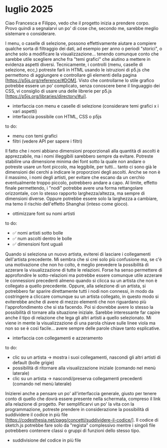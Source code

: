 # luglio 2025

Ciao Francesca e Filippo, vedo che il progetto inizia a prendere corpo. Provo quindi a segnalarvi un po' di cose che, secondo me, sarebbe meglio sistemare o considerare.

I menu, o caselle di selezione, possono effettivamente aiutare a compiere qualche sorta di filtraggio dei dati, ad esempio per anno o periodi "storici", o anche solo a modificare la visualizzazione... tenendo comunque conto che sarebbe utile scegliere anche fra "temi grafici" che aiutino a mettere in evidenza aspetti diversi. Tecnicamente, i controlli (menu, caselle di selezione, ecc,) potreste farli in HTML usando le istruzioni di p5.js che permettono di aggiungere e controllare gli elementi della pagina [https://p5js.org/reference/#DOM]. Visto che controllarne lo stile grafico potrebbe essere un po' complicato, senza conoscere bene il linguaggio dei CSS, vi consiglio di usare una delle librerie per p5.js [https://p5js.org/libraries/directory/#ui].

- interfaccia con menu e caselle di selezione (considerare temi grafici x i vari aspetti)
- interfaccia possibile con HTML, CSS o p5js

to do:
- menu con temi grafici
- filtri (vedere API per sapere i filtri)

Il fatto che i nomi abbiano dimensioni proporzionali alla quantità di ascolti è apprezzabile, ma i nomi illeggibili sarebbero sempre da evitare. Potreste stabilire una dimensione minima dei font sotto la quale non andare o potreste usare un font piccolo, ma leggibile, per tutti... tanto ci sono già le dimensioni dei cerchi a indicare le proporzioni degli ascolti. Anche se non è il massimo, i nomi degli artisti, per evitare che escano da un cerchio eventualmente troppo piccolo, potrebbero andare a capo. Al limite, effetto finale permettendo, i "nodi" potrebbe avere una forma rettangolare orizzontale, con lo stesso rapporto larghezza/altezza, ma sempre di dimensioni diverse. Oppure potrebbe essere solo la larghezza a cambiare, ma temo il rischio dell'effetto Shanghai (inteso come gioco).

- ottimizzare font su nomi artisti

to do:
- ✅ nomi artisti sotto bolle
- ✅ num ascolti dentro le bolle
- ✅ dimensioni font uguali

Quando si seleziona un nuovo artista, eviterei di lasciare i collegamenti dell'artista precedente. Mi sembra che si crei solo più confusione ma, se c'è una motivazione che non ho colto, è meglio prevedere la possibilità di azzerare la visualizzazione di tutte le relazioni. Forse ha senso permettere di approfondire le sotto-relazioni ma potrebbe essere comunque utile azzerare le connessioni precedenti almeno quando si clicca su un artista che non è collegato a quello precedente. Oppure, alla selezione di un artista, si potrebbero far sparire direttamente tutti i nodi non connessi, in modo da costringere a cliccare comunque su un artista collegato, in questo modo si eviterebbe anche di avere di mezzo elementi che non riguardano più l'approfondimento che si sta facendo. Poi si dovrebbe avere lo stesso la possibilità di tornare alla situazione iniziale. Sarebbe interessante far capire anche il tipo di relazione che lega gli altri artisti a quello selezionato. Mi viene in mente la visualizzazione di una parola chiave sulle linee viola ma non so se è così facile... avere sempre delle parole chiave tanto esplicative.

- interfaccia con collegamenti e azzeramento

to do:
- clic su un artista -> mostra i suoi collegamenti, nascondi gli altri artisti di default (bolle grigie)
- possibilità di ritornare alla visualizzazione iniziale (comando nel menù laterale)
- clic su un artista -> nascondi/preserva collegamenti precedenti (comando nel menù laterale)

Inizierei anche a pensare un po' all'interfaccia generale, giusto per tenere conto di quello che dovrà essere presente nella schermata, compreso il link alla relazione di progetto. Per semplificarvi un po' la vita con la programmazione, potreste prendere in considerazione la possibilità di suddividere il codice in più file [https://codesthesia.net/pagg/concetti/suddividere-il-codice/]. Il codice di sketch.js potrebbe fare solo da "regista" complessivo mentre i singoli file potrebbero contenere classi o gruppi di funzioni dello stesso tipo.

- suddivisione del codice in più file